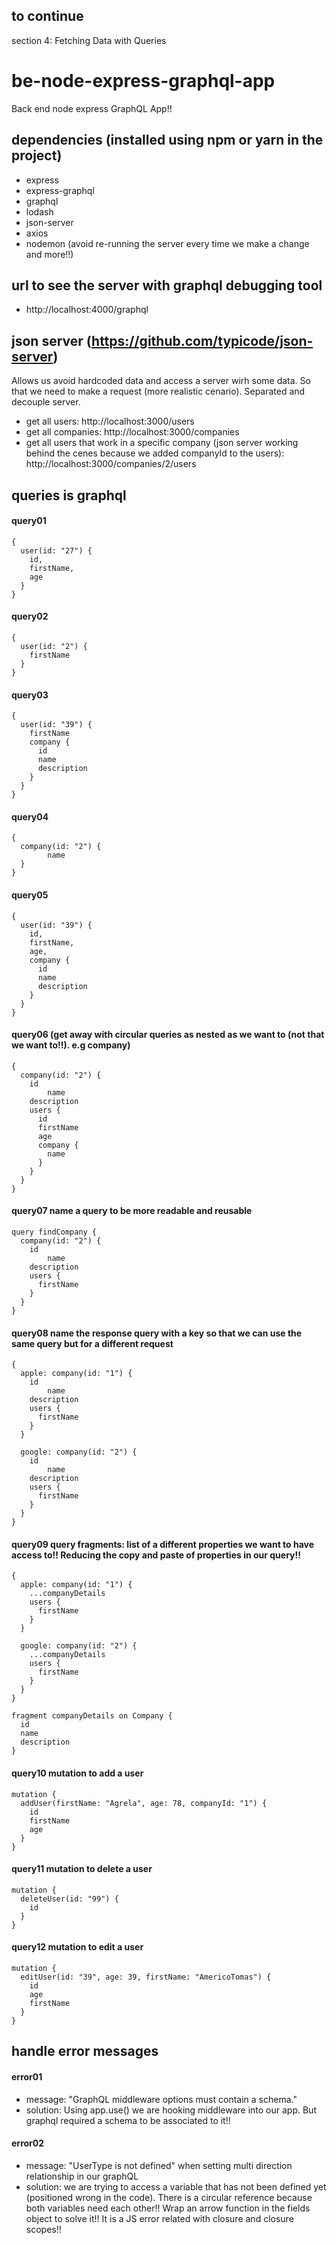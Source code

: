 ## to continue

section 4: Fetching Data with Queries

# be-node-express-graphql-app

Back end node express GraphQL App!!

## dependencies (installed using npm or yarn in the project)

- express
- express-graphql
- graphql
- lodash
- json-server
- axios
- nodemon (avoid re-running the server every time we make a change and more!!)

## url to see the server with graphql debugging tool

- http://localhost:4000/graphql

## json server (https://github.com/typicode/json-server)

Allows us avoid hardcoded data and access a server wirh some data. So that we need to make a request (more realistic cenario). Separated and decouple server.

- get all users: http://localhost:3000/users
- get all companies: http://localhost:3000/companies
- get all users that work in a specific company (json server working behind the cenes because we added companyId to the users): http://localhost:3000/companies/2/users

## queries is graphql

#### query01

```
{
  user(id: "27") {
    id,
    firstName,
    age
  }
}
```

#### query02

```
{
  user(id: "2") {
    firstName
  }
}
```

#### query03

```
{
  user(id: "39") {
    firstName
    company {
      id
      name
      description
    }
  }
}
```

#### query04

```
{
  company(id: "2") {
		name
  }
}
```

#### query05

```
{
  user(id: "39") {
    id,
    firstName,
    age,
    company {
      id
      name
      description
    }
  }
}
```

#### query06 (get away with circular queries as nested as we want to (not that we want to!!). e.g company)

```
{
  company(id: "2") {
    id
		name
    description
    users {
      id
      firstName
      age
      company {
        name
      }
    }
  }
}
```

#### query07 name a query to be more readable and reusable

```
query findCompany {
  company(id: "2") {
    id
		name
    description
    users {
      firstName
    }
  }
}
```

#### query08 name the response query with a key so that we can use the same query but for a different request

```
{
  apple: company(id: "1") {
    id
		name
    description
    users {
      firstName
    }
  }

  google: company(id: "2") {
    id
		name
    description
    users {
      firstName
    }
  }
}
```

#### query09 query fragments: list of a different properties we want to have access to!! Reducing the copy and paste of properties in our query!!

```
{
  apple: company(id: "1") {
    ...companyDetails
    users {
      firstName
    }
  }

  google: company(id: "2") {
    ...companyDetails
    users {
      firstName
    }
  }
}

fragment companyDetails on Company {
  id
  name
  description
}
```

#### query10 mutation to add a user

```
mutation {
  addUser(firstName: "Agrela", age: 78, companyId: "1") {
    id
    firstName
    age
  }
}
```

#### query11 mutation to delete a user

```
mutation {
  deleteUser(id: "99") {
    id
  }
}
```

#### query12 mutation to edit a user

```
mutation {
  editUser(id: "39", age: 39, firstName: "AmericoTomas") {
    id
    age
    firstName
  }
}
```

## handle error messages

#### error01

- message: "GraphQL middleware options must contain a schema."
- solution: Using app.use() we are hooking middleware into our app. But graphql required a schema to be associated to it!!

#### error02

- message: "UserType is not defined" when setting multi direction relationship in our graphQL
- solution: we are trying to access a variable that has not been defined yet (positioned wrong in the code). There is a circular reference because both variables need each other!! Wrap an arrow function in the fields object to solve it!! It is a JS error related with closure and closure scopes!!
